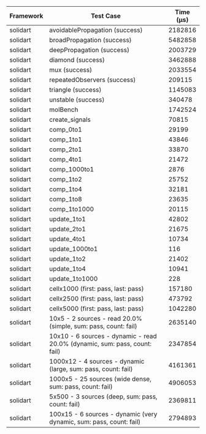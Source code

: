 | Framework | Test Case | Time (μs) |
| --- | --- | --- |
| solidart | avoidablePropagation (success) | 2182816 |
| solidart | broadPropagation (success) | 5482858 |
| solidart | deepPropagation (success) | 2003729 |
| solidart | diamond (success) | 3462888 |
| solidart | mux (success) | 2033554 |
| solidart | repeatedObservers (success) | 209115 |
| solidart | triangle (success) | 1145083 |
| solidart | unstable (success) | 340478 |
| solidart | molBench | 1742524 |
| solidart | create_signals | 70815 |
| solidart | comp_0to1 | 29199 |
| solidart | comp_1to1 | 43846 |
| solidart | comp_2to1 | 33870 |
| solidart | comp_4to1 | 21472 |
| solidart | comp_1000to1 | 2876 |
| solidart | comp_1to2 | 25752 |
| solidart | comp_1to4 | 32181 |
| solidart | comp_1to8 | 23635 |
| solidart | comp_1to1000 | 20115 |
| solidart | update_1to1 | 42802 |
| solidart | update_2to1 | 21675 |
| solidart | update_4to1 | 10734 |
| solidart | update_1000to1 | 116 |
| solidart | update_1to2 | 21402 |
| solidart | update_1to4 | 10941 |
| solidart | update_1to1000 | 228 |
| solidart | cellx1000 (first: pass, last: pass) | 157180 |
| solidart | cellx2500 (first: pass, last: pass) | 473792 |
| solidart | cellx5000 (first: pass, last: pass) | 1042280 |
| solidart | 10x5 - 2 sources - read 20.0% (simple, sum: pass, count: fail) | 2635140 |
| solidart | 10x10 - 6 sources - dynamic - read 20.0% (dynamic, sum: pass, count: fail) | 2347854 |
| solidart | 1000x12 - 4 sources - dynamic (large, sum: pass, count: fail) | 4161361 |
| solidart | 1000x5 - 25 sources (wide dense, sum: pass, count: fail) | 4906053 |
| solidart | 5x500 - 3 sources (deep, sum: pass, count: fail) | 2369811 |
| solidart | 100x15 - 6 sources - dynamic (very dynamic, sum: pass, count: fail) | 2794893 |
